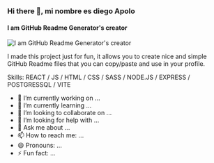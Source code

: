 ### Hi there 👋, mi nombre es diego Apolo
#### I am GitHub Readme Generator's creator
![I am GitHub Readme Generator's creator](https://res.cloudinary.com/drkv8ebxx/image/upload/v1667928935/Images/x1bm9nxxpfhmpbbflgor.gif)

I made this project just for fun, it allows you to create nice and simple GitHub Readme files that you can copy/paste and use in your profile.

Skills:  REACT / JS / HTML / CSS / SASS / NODE.JS / EXPRESS / POSTGRESSQL / VITE


- 🔭 I’m currently working on ...
- 🌱 I’m currently learning ...
- 👯 I’m looking to collaborate on ...
- 🤔 I’m looking for help with ...
- 💬 Ask me about ...
- 📫 How to reach me: ...
- 😄 Pronouns: ...
- ⚡ Fun fact: ...

